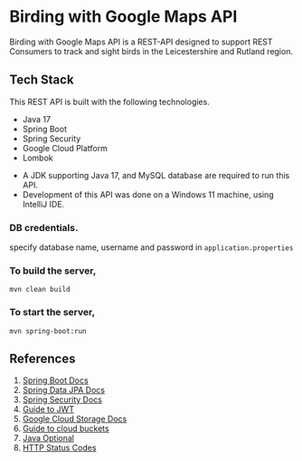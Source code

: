 # Birding with Google Maps API
Birding with Google Maps API is a REST-API designed to support REST Consumers to track and sight birds in the Leicestershire and Rutland region.
## Tech Stack
This REST API is built with the following technologies.
- Java 17
- Spring Boot
- Spring Security
- Google Cloud Platform
- Lombok

* A JDK supporting Java 17, and MySQL database are required to run this API.
* Development of this API was done on a Windows 11 machine, using IntelliJ IDE. 

### DB credentials.
specify database name, username and password in ``` application.properties ```
### To build the server,
```
mvn clean build
```

### To start the server,
```
mvn spring-boot:run
```
## References
1. [Spring Boot Docs](https://docs.spring.io/spring-boot/docs/current/reference/htmlsingle/)
1. [Spring Data JPA Docs](https://docs.spring.io/spring-data/jpa/docs/current/reference/html/)
1. [Spring Security Docs](https://docs.spring.io/spring-security/reference/index.html)
1. [Guide to JWT](https://www.youtube.com/watch?v=lA18U8dGKF8&t=1033s)
1. [Google Cloud Storage Docs](https://cloud.google.com/storage/docs/)
1. [Guide to cloud buckets](https://medium.com/@raviyasas/spring-boot-file-upload-with-google-cloud-storage-5445ed91f5bc)
1. [Java Optional](https://medium.com/@raviyasas/spring-boot-file-upload-with-google-cloud-storage-5445ed91f5bc)
1. [HTTP Status Codes](https://developer.mozilla.org/en-US/docs/Web/HTTP/Status)